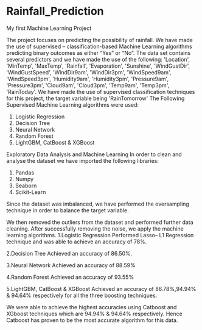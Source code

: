 # Rainfall_Prediction
My first Machine Learning Project

The project focuses on predicting the possibility of rainfall. We have made the use of supervised – classification-based Machine Learning algorithms predicting binary outcomes as either “Yes” or “No”. 
The data set contains several predictors and we have made the use of the following: 'Location', 'MinTemp', 'MaxTemp', 'Rainfall', 'Evaporation', 'Sunshine', 'WindGustDir', 'WindGustSpeed', 'WindDir9am', 'WindDir3pm', 'WindSpeed9am', 'WindSpeed3pm', 'Humidity9am', 'Humidity3pm', 'Pressure9am', 'Pressure3pm', 'Cloud9am', 'Cloud3pm', 'Temp9am', 'Temp3pm', 'RainToday'. 
We have made the use of supervised classification techniques for this project, the target variable being 'RainTomorrow'
The Following Supervised Machine Learning algorithms were used:
1.	Logistic Regression 
2.	Decision Tree
3.	Neural Network 
4.	Random Forest
5.	LightGBM, CatBoost & XGBoost

Exploratory Data Analysis and Machine Learning
	In order to clean and analyse the dataset we have imported the following libraries:
1.	Pandas 
2.	Numpy
3.	Seaborn
4.	Scikit-Learn

Since the dataset was imbalanced, we have performed the oversampling technique in order to balance the target variable.
 
We then removed the outliers from the dataset and performed further data cleaning. After successfully removing the noise, we apply the machine learning algorithms.
1.Logistic Regression
Performed Lasso– L1 Regression technique and was able to achieve an accuracy of 78%.

2.Decision Tree
Achieved an accuracy of 86.50%.

3.Neural Network 
Achieved an accuracy of 88.59%

4.Random Forest
Achieved an accuracy of 93.55%

5.LightGBM, CatBoost & XGBoost
Achieved an accuracy of 86.78%,94.94% & 94.64% respectively for all the three boosting techniques.

We were able to achieve the highest accuracies using Catboost and XGboost techniques which are 94.94% & 94.64% respectively. Hence Catboost has proven to be the most accurate algorithm for this data.
